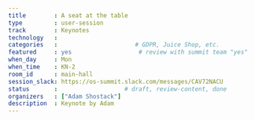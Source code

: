 ```yaml
---
title        : A seat at the table
type         : user-session
track        : Keynotes
technology   :
categories   :                      # GDPR, Juice Shop, etc.
featured     : yes                   # review with summit team "yes"
when_day     : Mon
when_time    : KN-2
room_id      : main-hall
session_slack: https://os-summit.slack.com/messages/CAV72NACU
status       :                   # draft, review-content, done
organizers   : ["Adam Shostack"]
description  : Keynote by Adam
---
```



<!--(add intro)

## WHY

(...)

## What

(...)

## Outcomes

(...)

## References

(...)


## Previous-->
